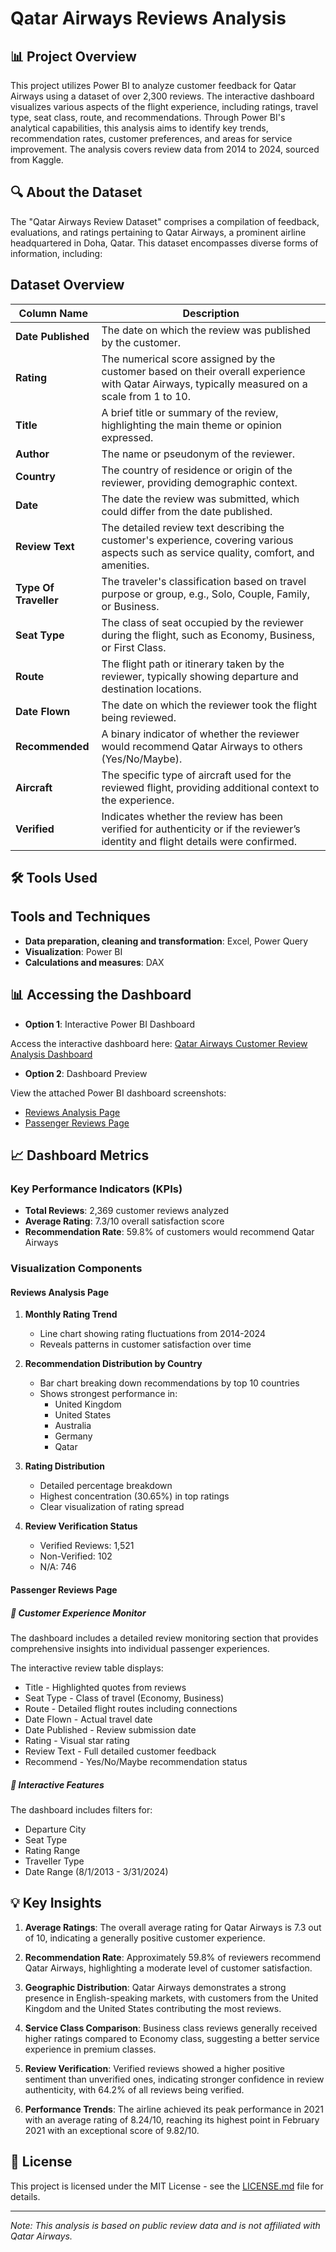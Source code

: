 # Qatar Airways Reviews Analysis

## 📊 Project Overview

This project utilizes Power BI to analyze customer feedback for Qatar Airways using a dataset of over 2,300 reviews. The interactive dashboard visualizes various aspects of the flight experience, including ratings, travel type, seat class, route, and recommendations. Through Power BI's analytical capabilities, this analysis aims to identify key trends, recommendation rates, customer preferences, and areas for service improvement. The analysis covers review data from 2014 to 2024, sourced from Kaggle.


## 🔍 About the Dataset

The "Qatar Airways Review Dataset" comprises a compilation of feedback, evaluations, and ratings pertaining to Qatar Airways, a prominent airline headquartered in Doha, Qatar. This dataset encompasses diverse forms of information, including:

## Dataset Overview

| **Column Name**         | **Description**                                                                                                                                   |
|-------------------------|---------------------------------------------------------------------------------------------------------------------------------------------------|
| **Date Published**      | The date on which the review was published by the customer.                                                                                       |
| **Rating**              | The numerical score assigned by the customer based on their overall experience with Qatar Airways, typically measured on a scale from 1 to 10.    |
| **Title**               | A brief title or summary of the review, highlighting the main theme or opinion expressed.                                                         |
| **Author**              | The name or pseudonym of the reviewer.                                                                                                            |
| **Country**             | The country of residence or origin of the reviewer, providing demographic context.                                                                |
| **Date**                | The date the review was submitted, which could differ from the date published.                                                                    |
| **Review Text**         | The detailed review text describing the customer's experience, covering various aspects such as service quality, comfort, and amenities.         |
| **Type Of Traveller**   | The traveler's classification based on travel purpose or group, e.g., Solo, Couple, Family, or Business.                                          |
| **Seat Type**           | The class of seat occupied by the reviewer during the flight, such as Economy, Business, or First Class.                                          |
| **Route**               | The flight path or itinerary taken by the reviewer, typically showing departure and destination locations.                                        |
| **Date Flown**          | The date on which the reviewer took the flight being reviewed.                                                                                    |
| **Recommended**         | A binary indicator of whether the reviewer would recommend Qatar Airways to others (Yes/No/Maybe).                                                      |
| **Aircraft**            | The specific type of aircraft used for the reviewed flight, providing additional context to the experience.                                       |
| **Verified**            | Indicates whether the review has been verified for authenticity or if the reviewer’s identity and flight details were confirmed.                  |



## 🛠️ Tools Used

## Tools and Techniques
- **Data preparation, cleaning and transformation**: Excel, Power Query
- **Visualization**: Power BI
- **Calculations and measures**: DAX



## 📊 Accessing the Dashboard

- **Option 1**: Interactive Power BI Dashboard

Access the interactive dashboard here: [Qatar Airways Customer Review Analysis Dashboard](https://app.powerbi.com/view?r=eyJrIjoiODJjMDhhODItZTQxYy00NmJjLTg3ZGEtNTE0NzgwNmQxMGE0IiwidCI6ImRmODY3OWNkLWE4MGUtNDVkOC05OWFjLWM4M2VkN2ZmOTVhMCJ9&pageName=ReportSectiona9d584b4de6608ade6b1)

- **Option 2**: Dashboard Preview

View the attached Power BI dashboard screenshots:

- [Reviews Analysis Page](https://github.com/mosesziregbe/Qatar-Airways-Reviews-Analysis/blob/main/reviews_analysis_page.jpg)
- [Passenger Reviews Page](https://github.com/mosesziregbe/Qatar-Airways-Reviews-Analysis/blob/main/passenger_reviews.jpg)


## 📈 Dashboard Metrics

### Key Performance Indicators (KPIs)
- **Total Reviews**: 2,369 customer reviews analyzed
- **Average Rating**: 7.3/10 overall satisfaction score
- **Recommendation Rate**: 59.8% of customers would recommend Qatar Airways


### Visualization Components

#### Reviews Analysis Page

1. **Monthly Rating Trend**
   - Line chart showing rating fluctuations from 2014-2024
   - Reveals patterns in customer satisfaction over time

2. **Recommendation Distribution by Country**
   - Bar chart breaking down recommendations by top 10 countries
   - Shows strongest performance in:
     - United Kingdom
     - United States
     - Australia
     - Germany
     - Qatar

3. **Rating Distribution**
   - Detailed percentage breakdown
   - Highest concentration (30.65%) in top ratings
   - Clear visualization of rating spread

4. **Review Verification Status**
   - Verified Reviews: 1,521
   - Non-Verified: 102
   - N/A: 746

#### Passenger Reviews Page

##### 📝 Customer Experience Monitor

The dashboard includes a detailed review monitoring section that provides comprehensive insights into individual passenger experiences.

The interactive review table displays:

- Title - Highlighted quotes from reviews
- Seat Type - Class of travel (Economy, Business)
- Route - Detailed flight routes including connections
- Date Flown - Actual travel date
- Date Published - Review submission date
- Rating - Visual star rating
- Review Text - Full detailed customer feedback
- Recommend - Yes/No/Maybe recommendation status

##### 🎯 Interactive Features

The dashboard includes filters for:
- Departure City
- Seat Type
- Rating Range
- Traveller Type
- Date Range (8/1/2013 - 3/31/2024)


## 💡 Key Insights

1. **Average Ratings**: The overall average rating for Qatar Airways is 7.3 out of 10, indicating a generally positive customer experience.

2. **Recommendation Rate**: Approximately 59.8% of reviewers recommend Qatar Airways, highlighting a moderate level of customer satisfaction.

3. **Geographic Distribution**: Qatar Airways demonstrates a strong presence in English-speaking markets, with customers from the United Kingdom and the United States contributing the most reviews.

4. **Service Class Comparison**: Business class reviews generally received higher ratings compared to Economy class, suggesting a better service experience in premium classes.

5. **Review Verification**: Verified reviews showed a higher positive sentiment than unverified ones, indicating stronger confidence in review authenticity, with 64.2% of all reviews being verified.

6. **Performance Trends**: The airline achieved its peak performance in 2021 with an average rating of 8.24/10, reaching its highest point in February 2021 with an exceptional score of 9.82/10.


## 📜 License

This project is licensed under the MIT License - see the [LICENSE.md](LICENSE.md) file for details.

---
*Note: This analysis is based on public review data and is not affiliated with Qatar Airways.*



